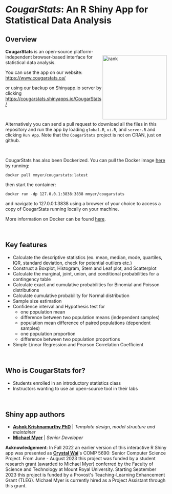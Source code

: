 <!---
![CougarStats logo](https://github.com/cwai097/COMP5690/blob/master/www/CougarStats.png)
-->

# _CougarStats_: An R Shiny App for Statistical Data Analysis

## Overview

<img align="right" src="https://github.com/cwai097/COMP5690/blob/master/www/CougarStats.png" alt="rank" width="200" style="margin-top: 20px" /> 

**CougarStats** is an open-source platform-independent browser-based interface for statistical data analysis. 

You can use the app on our website: <https://www.cougarstats.ca/>

or using our backup on Shinyapp.io server by clicking <https://cougarstats.shinyapps.io/CougarStats/>

<br>

Alternatively you can send a pull request to download all the files in this repository and run the app by loading `global.R`, `ui.R`, and `server.R` and clicking `Run App`. Note that the ``CougarStats`` project is not on CRAN, just on github.

<br>

CougarStats has also been Dockerized. You can pull the Docker image <a href="https://hub.docker.com/repository/docker/mmyer/cougarstats/general">here</a> by running:

    docker pull mmyer/cougarstats:latest

then start the container:

    docker run -dp 127.0.0.1:3838:3838 mmyer/cougarstats

and navigate to 127.0.0.1:3838 using a browser of your choice to access a copy of CougarStats running locally on your machine.

More information on Docker can be found <a href="https://www.docker.com/get-started/">here</a>.

<br>

## Key features

- Calculate the descriptive statistics (ex. mean, median, mode, quartiles, IQR, standard deviation, check for potential outliers etc.)
- Construct a Boxplot, Histogram, Stem and Leaf plot, and Scatterplot
- Calculate the marginal, joint, union, and conditional probabilities for a contingency table 
- Calculate exact and cumulative probabilities for Binomial and Poisson distributions
- Calculate cumulative probability for Normal distribution
- Sample size estimation
- Confidence interval and Hypothesis test for
    - one population mean
    - difference between two population means (independent samples)
    - population mean difference of paired populations (dependent samples)
    - one population proportion
    - difference between two population proportions
- Simple Linear Regression and Pearson Correlation Coefficient

<br>

## Who is CougarStats for?

- Students enrolled in an introductory statistics class
- Instructors wanting to use an open-source tool in their labs

<br>

## Shiny app authors

* **<a href="https://github.com/ashokkrish">Ashok Krishnamurthy PhD</a>** | *Template design, model structure and maintainer*
* **<a href="https://github.com/m-myer">Michael Myer</a>** | *Senior Developer*

**Acknowledgement**: In Fall 2022 an earlier version of this interactive R Shiny app was presented as **<a href="https://github.com/cwai097">Crystal Wai</a>**'s COMP 5690: Senior Computer Science Project. From June - August 2023 this project was funded by a student research grant (awarded to Michael Myer) conferred by the Faculty of Science and Technology at Mount Royal University. Starting September 2023 this project is funded by a Provost's Teaching-Learning Enhancement Grant (TLEG). Michael Myer is currently hired as a Project Assistant through this grant.
